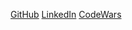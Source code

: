 [GitHub](https://github.com/JakeWMueller/)
[LinkedIn](https://linkedin.com/jake-mueller/)
[CodeWars](https://codewars/com/users/JakeWMueller/)
